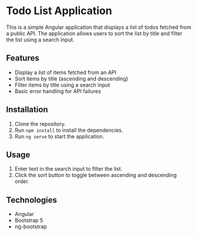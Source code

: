 # Todo List Application

This is a simple Angular application that displays a list of todos fetched from a public API. The application allows users to sort the list by title and filter the list using a search input.

## Features

- Display a list of items fetched from an API
- Sort items by title (ascending and descending)
- Filter items by title using a search input
- Basic error handling for API failures

## Installation

1. Clone the repository.
2. Run `npm install` to install the dependencies.
3. Run `ng serve` to start the application.

## Usage

1. Enter text in the search input to filter the list.
2. Click the sort button to toggle between ascending and descending order.

## Technologies

- Angular
- Bootstrap 5
- ng-bootstrap

